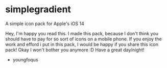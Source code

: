 # simplegradient
A simple icon pack for Apple's iOS 14

Hey, I'm happy you read this. I made this pack, because I don't think you should have to pay for so sort of icons on a mobile phone. 
If you enjoy the work and efford i put in this pack, I would be happy if you share this icon pack! Okay I won't bother you
anymore :D Have a great day/night!

- youngfoqus
